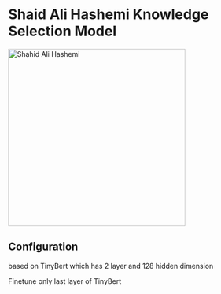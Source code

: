 # Shaid Ali Hashemi Knowledge Selection Model

<img src="https://newsmedia.tasnimnews.com/Tasnim/Uploaded/Image/1393/04/04/139304041648187843080544.jpg" align="center"
     alt="Shahid Ali Hashemi" width="360"/>
  
## Configuration

based on TinyBert which has 2 layer and 128 hidden dimension

Finetune only last layer of TinyBert

